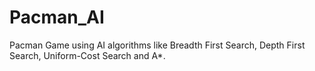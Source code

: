 # Pacman_AI
Pacman Game using AI algorithms like Breadth First Search, Depth First Search, Uniform-Cost Search and A*.
